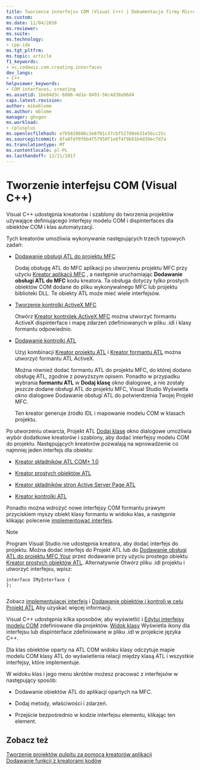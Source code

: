 ```yaml
---
title: Tworzenie interfejsu COM (Visual C++) | Dokumentacja firmy Microsoft
ms.custom: 
ms.date: 11/04/2016
ms.reviewer: 
ms.suite: 
ms.technology:
- cpp-ide
ms.tgt_pltfrm: 
ms.topic: article
f1_keywords:
- vc.codewiz.com.creating.interfaces
dev_langs:
- C++
helpviewer_keywords:
- COM interfaces, creating
ms.assetid: 1be84d3c-6886-4d1e-8493-56c4d38a96d4
caps.latest.revision: 
author: mikeblome
ms.author: mblome
manager: ghogen
ms.workload:
- cplusplus
ms.openlocfilehash: e7b5820686c3e6f01c37cbf527d0e631e5bcc25c
ms.sourcegitcommit: 8fa8fdf0fbb4f57950f1e8f4f9b81b4d39ec7d7a
ms.translationtype: MT
ms.contentlocale: pl-PL
ms.lasthandoff: 12/21/2017
---
```

# <a name="creating-a-com-interface-visual-c"></a>Tworzenie interfejsu COM (Visual C++)
Visual C++ udostępnia kreatorów i szablony do tworzenia projektów używające definiującego interfejsy modelu COM i dispinterfaces dla obiektów COM i klas automatyzacji.  
  
 Tych kreatorów umożliwia wykonywanie następujących trzech typowych zadań:  
  
-   [Dodawanie obsługi ATL do projektu MFC](../mfc/reference/adding-atl-support-to-your-mfc-project.md)  
  
     Dodaj obsługę ATL do MFC aplikacji po utworzeniu projektu MFC przy użyciu [Kreator aplikacji MFC](../mfc/reference/mfc-application-wizard.md) , a następnie uruchamiając **Dodawanie obsługi ATL do MFC** kodu kreatora. Ta obsługa dotyczy tylko prostych obiektów COM dodane do pliku wykonywalnego MFC lub projektu biblioteki DLL. Te obiekty ATL może mieć wiele interfejsów.  
  
-   [Tworzenie kontrolki ActiveX MFC](../mfc/reference/creating-an-mfc-activex-control.md)  
  
     Otwórz [Kreator kontrolek ActiveX MFC](../mfc/reference/mfc-activex-control-wizard.md) można utworzyć formantu ActiveX dispinterface i mapę zdarzeń zdefiniowanych w pliku .idl i klasy formantu odpowiednio.  
  
-   [Dodawanie kontrolki ATL](../atl/reference/adding-an-atl-control.md)  
  
     Użyj kombinacji [Kreator projektu ATL](../atl/reference/atl-project-wizard.md) i [Kreator formantu ATL](../atl/reference/atl-control-wizard.md) można utworzyć formantu ATL ActiveX.  
  
     Można również dodać formantu ATL do projektu MFC, do której dodano obsługę ATL, zgodnie z powyższym opisem. Ponadto w przypadku wybrania **formantu ATL** w **Dodaj klasę** okno dialogowe, a nie zostały jeszcze dodane obsługi ATL do projektu MFC, Visual Studio Wyświetla okno dialogowe Dodawanie obsługi ATL do potwierdzenia Twojej Projekt MFC.  
  
     Ten kreator generuje źródło IDL i mapowanie modelu COM w klasach projektu.  
  
 Po utworzeniu otwarcia, Projekt ATL [Dodaj klasę](../ide/add-class-dialog-box.md) okno dialogowe umożliwia wybór dodatkowe kreatorów i szablony, aby dodać interfejsy modelu COM do projektu. Następujących kreatorów pozwalają na wprowadzenie co najmniej jeden interfejs dla obiektu:  
  
-   [Kreator składników ATL COM+ 1.0](../atl/reference/atl-com-plus-1-0-component-wizard.md)  
  
-   [Kreator prostych obiektów ATL](../atl/reference/atl-simple-object-wizard.md)  
  
-   [Kreator składników stron Active Server Page ATL](../atl/reference/atl-active-server-page-component-wizard.md)  
  
-   [Kreator kontrolki ATL](../atl/reference/atl-control-wizard.md)  
  
 Ponadto można wdrożyć nowe interfejsy COM formantu prawym przyciskiem myszy obiekt klasy formantu w widoku klas, a następnie klikając polecenie [implementować interfejs](../ide/implement-interface-wizard.md).  
  
> [!NOTE]
>  Program Visual Studio nie udostępnia kreatora, aby dodać interfejs do projektu. Można dodać interfejs do Projekt ATL lub do [Dodawanie obsługi ATL do projektu MFC Your](../mfc/reference/adding-atl-support-to-your-mfc-project.md) przez dodawanie przy użyciu prostego obiektu [Kreator prostych obiektów ATL](../atl/reference/atl-simple-object-wizard.md). Alternatywnie Otwórz pliku .idl projektu i utworzyć interfejsu, wpisz:  
  
```  
interface IMyInterface {  
};  
  
```  
  
 Zobacz [implementującej interfejs](../ide/implementing-an-interface-visual-cpp.md) i [Dodawanie obiektów i kontroli w celu Projekt ATL](../atl/reference/adding-objects-and-controls-to-an-atl-project.md) Aby uzyskać więcej informacji.  
  
 Visual C++ udostępnia kilka sposobów, aby wyświetlić i [Edytuj interfejsy modelu COM](../ide/editing-a-com-interface.md) zdefiniowane dla projektów. [Widok klasy](http://msdn.microsoft.com/en-us/8d7430a9-3e33-454c-a9e1-a85e3d2db925) Wyświetla ikony dla interfejsu lub dispinterface zdefiniowane w pliku .idl w projekcie języka C++.  
  
 Dla klas obiektów oparty na ATL COM widoku klasy odczytuje mapie modelu COM klasy ATL do wyświetlenia relacji między klasą ATL i wszystkie interfejsy, które implementuje.  
  
 W widoku klas i jego menu skrótów możesz pracować z interfejsów w następujący sposób:  
  
-   Dodawanie obiektów ATL do aplikacji opartych na MFC.  
  
-   Dodaj metody, właściwości i zdarzeń.  
  
-   Przejście bezpośrednio w kodzie interfejsu elementu, klikając ten element.  
  
## <a name="see-also"></a>Zobacz też  
 [Tworzenie projektów pulpitu za pomocą kreatorów aplikacji](../ide/creating-desktop-projects-by-using-application-wizards.md)   
 [Dodawanie funkcji z kreatorami kodów](../ide/adding-functionality-with-code-wizards-cpp.md)